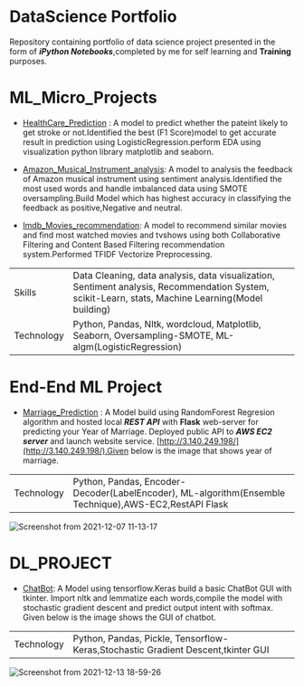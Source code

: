 # DataScience Portfolio

Repository containing portfolio of data science project presented in the form of ***iPython Notebooks***,completed by me for self learning and **Training** purposes.


# ML_Micro_Projects

- [HealthCare_Prediction](https://github.com/sasikala07/Portfolio/blob/main/Ml_micro_project/healthcare_stroke_detection.ipynb) :
A model to predict whether the pateint likely to get stroke or not.Identified the best (F1 Score)model to get accurate result in prediction using LogisticRegression.perform EDA using visualization python library matplotlib and seaborn.

- [Amazon_Musical_Instrument_analysis](https://github.com/sasikala07/Portfolio/blob/main/Ml_micro_project/Amazon_musical_instrument_sentiment_analysis.ipynb):
A model to analysis the feedback of Amazon musical instrument using sentiment analysis.Identified the most used words and handle imbalanced data using SMOTE oversampling.Build Model which has highest accuracy in classifying the feedback as positive,Negative and neutral.

- [Imdb_Movies_recommendation](https://github.com/sasikala07/Portfolio/blob/main/Ml_micro_project/Imdb_movies_recommendation_collaborative_and%20content_based_filtering.ipynb):
A model to recommend similar movies and find most watched movies and tvshows using both Collaborative Filtering and Content Based Filtering recommendation system.Performed TFIDF Vectorize Preprocessing.

||                                                        |
|----|----|
|Skills|Data Cleaning, data analysis, data visualization, Sentiment analysis, Recommendation System, scikit-Learn, stats, Machine Learning(Model building)|
|Technology|Python, Pandas, Nltk, wordcloud, Matplotlib, Seaborn, Oversampling-SMOTE, ML-algm(LogisticRegression)|


# End-End ML Project

- [Marriage_Prediction](https://github.com/sasikala07/Portfolio/tree/main/End-End%20Project) :
A Model build using RandomForest Regresion algorithm and hosted local ***REST API*** with **Flask** web-server for predicting your Year of Marriage. Deployed public API to ***AWS EC2 server*** and launch website service. [http://3.140.249.198/](http://3.140.249.198/).Given below is the image that shows year of marriage.

||                                                        |
|----|----|
|Technology|Python, Pandas, Encoder-Decoder(LabelEncoder), ML-algorithm(Ensemble Technique),AWS-EC2,RestAPI Flask|


   ![Screenshot from 2021-12-07 11-13-17](https://user-images.githubusercontent.com/72785420/145705801-57c20395-8c27-4dd1-bd2b-ce7a1349995e.png)

 



# DL_PROJECT

- [ChatBot](https://github.com/sasikala07/Portfolio/tree/main/DL_project):
A Model using tensorflow.Keras build a basic ChatBot GUI with tkinter. Import nltk and lemmatize each words,compile the model with stochastic gradient descent and predict output intent with softmax. Given below is the image shows the GUI of chatbot.

||                                                        |
|----|----|
|Technology|Python, Pandas, Pickle, Tensorflow-Keras,Stochastic Gradient Descent,tkinter GUI|


  ![Screenshot from 2021-12-13 18-59-26](https://user-images.githubusercontent.com/72785420/145828342-1e221912-6ed4-47a1-a00a-ceb0856c2432.png)
  


